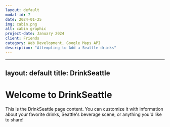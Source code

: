 ```yaml
---
layout: default
modal-id: 7
date: 2024-01-25
img: cabin.png
alt: cabin graphic
project-date: January 2024
client: Friends
category: Web Development, Google Maps API
description: "Attempting to Add a Seattle drinks"
---
```


---
layout: default
title: DrinkSeattle
---

# Welcome to DrinkSeattle

This is the DrinkSeattle page content. You can customize it with information about your favorite drinks, Seattle's beverage scene, or anything you'd like to share!
